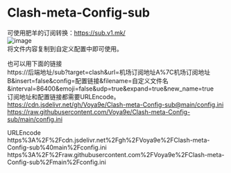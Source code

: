 # Clash-meta-Config-sub
可使用肥羊的订阅转换：https://sub.v1.mk/  
![image](https://github.com/Voya9e/Clash-meta-Config-sub/assets/33347649/bcd9c26b-1b48-4706-be69-9fa033634f2a)  
将文件内容复制到自定义配置中即可使用。  

也可以用下面的链接  
https://后端地址/sub?target=clash&url=机场订阅地址A%7C机场订阅地址B&insert=false&config=配置链接&filename=自定义文件名&interval=86400&emoji=false&udp=true&expand=true&new_name=true  
订阅地址和配置链接都需要URLEncode。  
https://cdn.jsdelivr.net/gh/Voya9e/Clash-meta-Config-sub@main/config.ini  
https://raw.githubusercontent.com/Voya9e/Clash-meta-Config-sub/main/config.ini  

URLEncode  
https%3A%2F%2Fcdn.jsdelivr.net%2Fgh%2FVoya9e%2FClash-meta-Config-sub%40main%2Fconfig.ini  
https%3A%2F%2Fraw.githubusercontent.com%2FVoya9e%2FClash-meta-Config-sub%2Fmain%2Fconfig.ini
